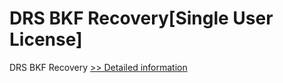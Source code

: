 # DRS BKF Recovery[Single User License]
DRS BKF Recovery
[>> Detailed information](https://secure.shareit.com/shareit/product.html?productid=301004195&affiliateid=200057808)